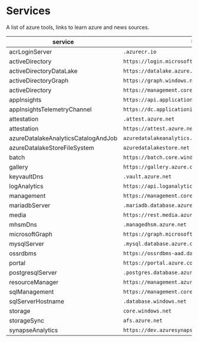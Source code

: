 # Services

A list of azure tools, links to learn azure and news sources.

| service                             | URL                                               |
|-------------------------------------|---------------------------------------------------|
| acrLoginServer                      | `.azurecr.io`                                       |
| activeDirectory                     | `https://login.microsoftonline.com`                 |
| activeDirectoryDataLake             | `https://datalake.azure.net`                       |
| activeDirectoryGraph                | `https://graph.windows.net`                        |
| activeDirectory                     | `https://management.core.windows.net`              |
| appInsights                         | `https://api.applicationinsights.io`               |
| appInsightsTelemetryChannel         | `https://dc.applicationinsights.azure.com/v2/track` |
| attestation                         | `.attest.azure.net`                                 |
| attestation                         | `https://attest.azure.net`                          |
| azureDatalakeAnalyticsCatalogAndJob | `azuredatalakeanalytics.net`                        |
| azureDatalakeStoreFileSystem        | `azuredatalakestore.net`                            |
| batch                               | `https://batch.core.windows.net`                   |
| gallery                             | `https://gallery.azure.com`                        |
| keyvaultDns                         | `.vault.azure.net`                                  |
| logAnalytics                        | `https://api.loganalytics.io`                       |
| management                          | `https://management.core.windows.net`              |
| mariadbServer                       | `.mariadb.database.azure.com`                       |
| media                               | `https://rest.media.azure.net`                      |
| mhsmDns                             | `.managedhsm.azure.net`                             |
| microsoftGraph                      | `https://graph.microsoft.com`                      |
| mysqlServer                         | `.mysql.database.azure.com`                         |
| ossrdbms                            | `https://ossrdbms-aad.database.windows.net`         |
| portal                              | `https://portal.azure.com`                          |
| postgresqlServer                    | `.postgres.database.azure.com`                      |
| resourceManager                     | `https://management.azure.com`                     |
| sqlManagement                       | `https://management.core.windows.net:8443`         |
| sqlServerHostname                   | `.database.windows.net`                             |
| storage                             | `core.windows.net`                                  |
| storageSync                         | `afs.azure.net`                                     |
| synapseAnalytics                    | `https://dev.azuresynapse.net`                      |
